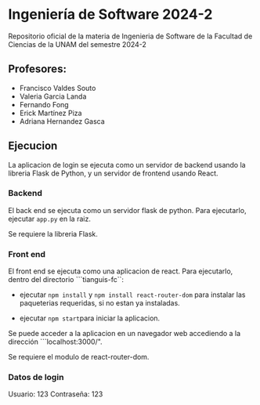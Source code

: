 # Ingeniería de Software 2024-2
Repositorio oficial de la materia de Ingenieria de Software de la Facultad de Ciencias de la UNAM del semestre 2024-2

## Profesores:

- Francisco Valdes Souto
- Valeria Garcia Landa
- Fernando Fong
- Erick Martínez Piza
- Adriana Hernandez Gasca

## Ejecucion

La aplicacion de login se ejecuta como un servidor de backend usando la libreria Flask de Python, y un servidor de frontend usando React.

### Backend
El back end se ejecuta como un servidor flask de python. Para ejecutarlo, ejecutar ```app.py``` en la raiz.

Se requiere la libreria Flask.

### Front end
El front end se ejecuta como una aplicacion de react. Para ejecutarlo, dentro del directorio ```tianguis-fc``:
- ejecutar ```npm install``` y ```npm install react-router-dom``` para instalar las paqueterias requeridas, si no estan ya instaladas.

- ejecutar ```npm start```para iniciar la aplicacion.

Se puede acceder a la aplicacion en un navegador web accediendo a  la dirección ```localhost:3000/".

Se requiere el modulo de react-router-dom.

### Datos de login
Usuario: 123
Contraseña: 123